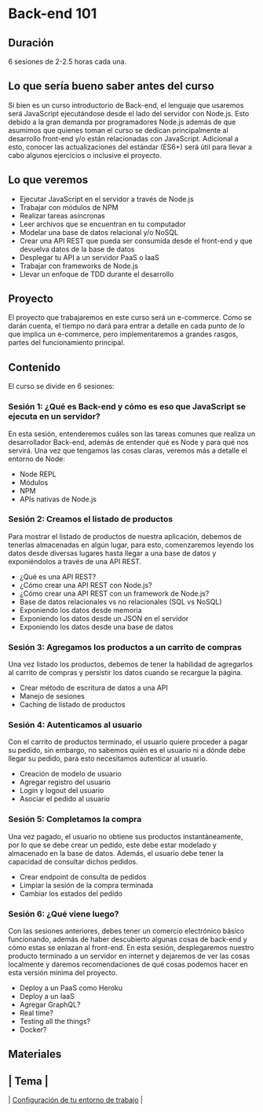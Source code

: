 # Back-end 101

## Duración

6 sesiones de 2-2.5 horas cada una.

## Lo que sería bueno saber antes del curso

Si bien es un curso introductorio de Back-end, el lenguaje que usaremos será
JavaScript ejecutándose desde el lado del servidor con Node.js. Esto debido a la
gran demanda por programadores Node.js además de que asumimos que quienes toman
el curso se dedican principalmente al desarrollo front-end y/o están relacionadas
con JavaScript. Adicional a esto, conocer las actualizaciones del estándar (ES6+)
será útil para llevar a cabo algunos ejercicios o inclusive el proyecto.

## Lo que veremos

* Ejecutar JavaScript en el servidor a través de Node.js
* Trabajar con módulos de NPM
* Realizar tareas asíncronas
* Leer archivos que se encuentran en tu computador
* Modelar una base de datos relacional y/o NoSQL
* Crear una API REST que pueda ser consumida desde el front-end y que devuelva
  datos de la base de datos
* Desplegar tu API a un servidor PaaS o IaaS
* Trabajar con frameworks de Node.js
* Llevar un enfoque de TDD durante el desarrollo

## Proyecto

El proyecto que trabajaremos en este curso será un e-commerce. Como se darán
cuenta, el tiempo no dará para entrar a detalle en cada punto de lo que implica
un e-commerce, pero implementaremos a grandes rasgos, partes del funcionamiento
principal.

## Contenido

El curso se divide en 6 sesiones:

### Sesión 1: ¿Qué es Back-end y cómo es eso que JavaScript se ejecuta en un servidor?

En esta sesión, entenderemos cuáles son las tareas comunes que realiza un
desarrollador Back-end, además de entender qué es Node y para qué nos servirá.
Una vez que tengamos las cosas claras, veremos más a detalle el entorno de Node:

* Node REPL
* Módulos
* NPM
* APIs nativas de Node.js

### Sesión 2: Creamos el listado de productos

Para mostrar el listado de productos de nuestra aplicación, debemos de tenerlas
almacenadas en algún lugar, para esto, comenzaremos leyendo los datos desde
diversas lugares hasta llegar a una base de datos y exponiéndolos a través de una
API REST.

* ¿Qué es una API REST?
* ¿Cómo crear una API REST con Node.js?
* ¿Cómo crear una API REST con un framework de Node.js?
* Base de datos relacionales vs no relacionales (SQL vs NoSQL)
* Exponiendo los datos desde memoria
* Exponiendo los datos desde un JSON en el servidor
* Exponiendo los datos desde una base de datos

### Sesión 3: Agregamos los productos a un carrito de compras

Una vez listado los productos, debemos de tener la habilidad de agregarlos al
carrito de compras y persistir los datos cuando se recargue la página.

* Crear método de escritura de datos a una API
* Manejo de sesiones
* Caching de listado de productos

### Sesión 4: Autenticamos al usuario

Con el carrito de productos terminado, el usuario quiere proceder a pagar su
pedido, sin embargo, no sabemos quién es el usuario ni a dónde debe llegar su
pedido, para esto necesitamos autenticar al usuario.

* Creación de modelo de usuario
* Agregar registro del usuario
* Login y logout del usuario
* Asociar el pedido al usuario

### Sesión 5: Completamos la compra

Una vez pagado, el usuario no obtiene sus productos instantáneamente, por lo que
se debe crear un pedido, este debe estar modelado y almacenado en la base de
datos. Además, el usuario debe tener la capacidad de consultar dichos pedidos.

* Crear endpoint de consulta de pedidos
* Limpiar la sesión de la compra terminada
* Cambiar los estados del pedido

### Sesión 6: ¿Qué viene luego?

Con las sesiones anteriores, debes tener un comercio electrónico básico
funcionando, además de haber descubierto algunas cosas de back-end y cómo estas
se enlazan al front-end. En esta sesión, desplegaremos nuestro producto terminado
a un servidor en internet y dejaremos de ver las cosas localmente y daremos
recomendaciones de qué cosas podemos hacer en esta versión mínima del proyecto.

* Deploy a un PaaS como Heroku
* Deploy a un IaaS
* Agregar GraphQL?
* Real time?
* Testing all the things?
* Docker?

## Materiales

| Tema |
--------
| [Configuración de tu entorno de trabajo](00-setup/README.md) |